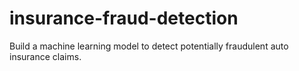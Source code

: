 # insurance-fraud-detection
Build a machine learning model to detect potentially fraudulent auto insurance claims.
